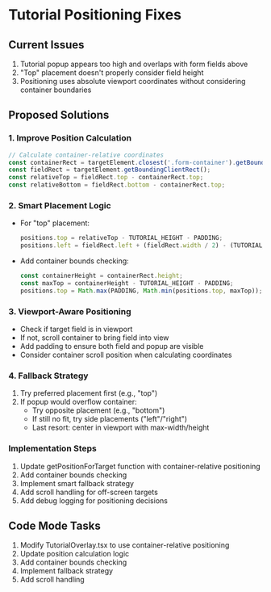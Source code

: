 # Tutorial Positioning Fixes

## Current Issues
1. Tutorial popup appears too high and overlaps with form fields above
2. "Top" placement doesn't properly consider field height
3. Positioning uses absolute viewport coordinates without considering container boundaries

## Proposed Solutions

### 1. Improve Position Calculation
```typescript
// Calculate container-relative coordinates
const containerRect = targetElement.closest('.form-container').getBoundingClientRect();
const fieldRect = targetElement.getBoundingClientRect();
const relativeTop = fieldRect.top - containerRect.top;
const relativeBottom = fieldRect.bottom - containerRect.top;
```

### 2. Smart Placement Logic
- For "top" placement:
  ```typescript
  positions.top = relativeTop - TUTORIAL_HEIGHT - PADDING;
  positions.left = fieldRect.left + (fieldRect.width / 2) - (TUTORIAL_WIDTH / 2);
  ```
- Add container bounds checking:
  ```typescript
  const containerHeight = containerRect.height;
  const maxTop = containerHeight - TUTORIAL_HEIGHT - PADDING;
  positions.top = Math.max(PADDING, Math.min(positions.top, maxTop));
  ```

### 3. Viewport-Aware Positioning
- Check if target field is in viewport
- If not, scroll container to bring field into view
- Add padding to ensure both field and popup are visible
- Consider container scroll position when calculating coordinates

### 4. Fallback Strategy
1. Try preferred placement first (e.g., "top")
2. If popup would overflow container:
   - Try opposite placement (e.g., "bottom")
   - If still no fit, try side placements ("left"/"right")
   - Last resort: center in viewport with max-width/height

### Implementation Steps
1. Update getPositionForTarget function with container-relative positioning
2. Add container bounds checking
3. Implement smart fallback strategy
4. Add scroll handling for off-screen targets
5. Add debug logging for positioning decisions

## Code Mode Tasks
1. Modify TutorialOverlay.tsx to use container-relative positioning
2. Update position calculation logic
3. Add container bounds checking
4. Implement fallback strategy
5. Add scroll handling
